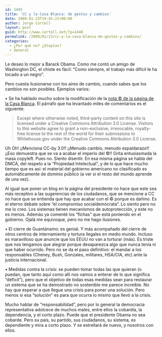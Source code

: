 ```yaml
---
id: 1445
title: 'CC y la Casa Blanca: de gestos y cambios'
date: 2009-01-23T19:45:21+00:00
author: Jorge Cortell
layout: post
guid: http://www.cortell.net/?p=1448
permalink: /2009/01/23/cc-y-la-casa-blanca-de-gestos-y-cambios/
categories:
  - ¿Por qué no? ¿Utopías?
  - General
---
```

Le deseo lo mejor a Barack Obama. Como me contó un amigo de Washington DC, el chiste es fácil: &#8220;Como siempre, el trabajo más difícil le ha tocado a un negro&#8221;.

Pero cuesta ilusionarse con los aires de cambio, cuando sabes que los cambios no son posibles. Ejemplos varios:

• Se ha hablado mucho sobre la modificación de la <a title="White House Copyright" href="http://www.whitehouse.gov/copyright/" target="_blank">nota © de la página de la Casa Blanca</a>. El párrafo que ha levantado miles de comentarios es el siguiente:

> Except where otherwise noted, third-party content on this site is licensed under a Creative Commons Attribution 3.0 License. Visitors to this website agree to grant a non-exclusive, irrevocable, royalty-free license to the rest of the world for their submissions to Whitehouse.gov under the Creative Commons Attribution 3.0 License.

Uh Oh! ¡¡Menciona CC-by 3.0!! ¡¡Menudo cambio, menudo espaldarazo!! ¡¡Eso demuestra que se va a acabar el imperio del ©!! Grita entusiasmada la masa copyleft. Pues no. Siento disentir. En esa misma página se habla del DMCA, del respeto a la &#8220;Propiedad Intelectual&#8221;, y de lo que hace mucho tiempo que es así: el material del gobierno americano no clasificado es automáticamente de dominio público (a ver si el resto del mundo aprende de una vez).

Al igual que poner un blog en la página del presidente no hace que este sea más receptivo a las sugerencias de los ciudadanos, que se mencione a CC no hace que se entienda que hay que acabar con el © porque es dañino. Es el eterno debate sobre &#8220;el compromiso socialdemócrata&#8221;. Lo siento pero no me lo creo. Los sistemas tienen mecanismos de autoprotección, y este no es menos. Además ya comenté los &#8220;fichas&#8221; que está poniendo en el gobierno. Ojalá me equivoque, pero no me hago ilusiones.

• El cierre de Guantánamo: es genial. Y más acompañado del cierre de otros centros de internamiento y tortura ilegales en medio mundo. Incluso es maravilloso que anuncie que los EEUU no van a torturar (más). Es triste que nos tengamos que alegrar porque desaparezca algo que nunca tenía ni que haber ocurrido. Pero no se da el paso definitivo: el mandar a los responsables (Cheney, Bush, Gonzales, militares, HSA/CIA, etc) ante la justicia internacional.

• Medidas contra la crisis: se pueden tomar todas las que quieran (o puedan, que tanto aquí como allí nos vamos a enterar de lo que significa &#8220;déficit&#8221;), pero que el objetivo de todas esas medidas sean para restaurar un sistema que se ha demostrado no sostenible me parece increíble. No hay que esperar a que llegue una crisis para poner una solución. Pero menos si esa &#8220;solución&#8221; es para que ocurra lo mismo que llevó a la crisis.

Mucho hablar de &#8220;responsabilidad&#8221;, pero por lo general la democracia representativa adolcece de muchos males, entre ellos la cobardía, la dependencia, y el corto plazo. Puede que el presidente Obama no sea cobarde. Pero su país, su partido, sus ciudadanos, su sistema, es dependiente y mira a corto plazo. Y se estrellará de nuevo, y nosotros con ellos.